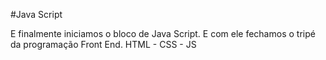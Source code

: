 #Java Script 

E finalmente iniciamos o bloco de Java Script.
E com ele fechamos o tripé da programação Front End.
HTML - CSS - JS

